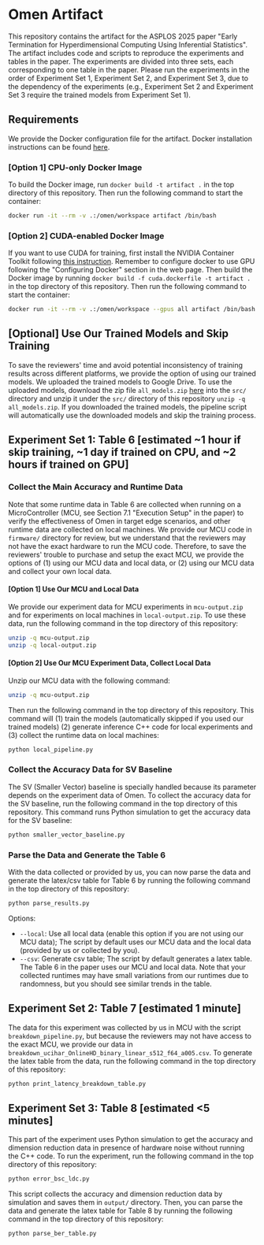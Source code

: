 # Omen Artifact

This repository contains the artifact for the ASPLOS 2025 paper "Early Termination for Hyperdimensional Computing Using Inferential Statistics".
The artifact includes code and scripts to reproduce the experiments and tables in the paper. The experiments are divided into three sets, each corresponding to one table in the paper. Please run the experiments in the order of Experiment Set 1, Experiment Set 2, and Experiment Set 3, due to the dependency of the experiments (e.g., Experiment Set 2 and Experiment Set 3 require the trained models from Experiment Set 1).

## Requirements

We provide the Docker configuration file for the artifact.
Docker installation instructions can be found [here](https://docs.docker.com/get-docker/).

### [Option 1] CPU-only Docker Image

To build the Docker image, run `docker build -t artifact .` in the top directory of this repository.
Then run the following command to start the container:

```bash
docker run -it --rm -v .:/omen/workspace artifact /bin/bash
```

### [Option 2] CUDA-enabled Docker Image

If you want to use CUDA for training, first install the NVIDIA Container Toolkit following [this instruction](https://docs.nvidia.com/datacenter/cloud-native/container-toolkit/install-guide.html). Remember to configure docker to use GPU following the "Configuring Docker" section in the web page. Then build the Docker image by running `docker build -f cuda.dockerfile -t artifact .` in the top directory of this repository.
Then run the following command to start the container:

```bash
docker run -it --rm -v .:/omen/workspace --gpus all artifact /bin/bash
```

## [Optional] Use Our Trained Models and Skip Training

To save the reviewers' time and avoid potential inconsistency of training results across different platforms, we provide the option of using our trained models. We uploaded the trained models to Google Drive. To use the uploaded models, download the zip file `all_models.zip` [here](https://drive.google.com/file/d/1ji3cbdqLh4uGsz0fReg1sh0deip7TMFn/view?usp=sharing) into the `src/` directory and unzip it under the `src/` directory of this repository `unzip -q all_models.zip`.
If you downloaded the trained models, the pipeline script will automatically use the downloaded models and skip the training process.

## Experiment Set 1: Table 6 [estimated ~1 hour if skip training, ~1 day if trained on CPU, and ~2 hours if trained on GPU]

### Collect the Main Accuracy and Runtime Data

Note that some runtime data in Table 6 are collected when running on a MicroController (MCU, see Section 7.1 "Execution Setup" in the paper) to verify the effectiveness of Omen in target edge scenarios, and other runtime data are collected on local machines. We provide our MCU code in `firmware/` directory for review, but we understand that the reviewers may not have the exact hardware to run the MCU code. Therefore, to save the reviewers' trouble to purchase and setup the exact MCU, we provide the options of (1) using our MCU data and local data, or (2) using our MCU data and collect your own local data.

#### [Option 1] Use Our MCU and Local Data

We provide our experiment data for MCU experiments in `mcu-output.zip` and for experiments on local machines in `local-output.zip`. To use these data, run the following command in the top directory of this repository:

```bash
unzip -q mcu-output.zip
unzip -q local-output.zip
```

#### [Option 2] Use Our MCU Experiment Data, Collect Local Data

Unzip our MCU data with the following command:

```bash
unzip -q mcu-output.zip
```

Then run the following command in the top directory of this repository. This command will (1) train the models (automatically skipped if you used our trained models) (2) generate inference C++ code for local experiments and (3) collect the runtime data on local machines:

```bash
python local_pipeline.py
```

### Collect the Accuracy Data for SV Baseline

The SV (Smaller Vector) baseline is specially handled because its parameter depends on the experiment data of Omen. To collect the accuracy data for the SV baseline, run the following command in the top directory of this repository. This command runs Python simulation to get the accuracy data for the SV baseline:

```bash
python smaller_vector_baseline.py
```

### Parse the Data and Generate the Table 6

With the data collected or provided by us, you can now parse the data and generate the latex/csv table for Table 6 by running the following command in the top directory of this repository:

```bash
python parse_results.py
```

Options:

- `--local`: Use all local data (enable this option if you are not using our MCU data); The script by default uses our MCU data and the local data (provided by us or collected by you).
- `--csv`: Generate csv table; The script by default generates a latex table.
The Table 6 in the paper uses our MCU and local data. Note that your collected runtimes may have small variations from our runtimes due to randomness, but you should see similar trends in the table.

## Experiment Set 2: Table 7 [estimated 1 minute]

The data for this experiment was collected by us in MCU with the script `breakdown_pipeline.py`, but because the reviewers may not have access to the exact MCU, we provide our data in `breakdown_ucihar_OnlineHD_binary_linear_s512_f64_a005.csv`.
To generate the latex table from the data, run the following command in the top directory of this repository:

```bash
python print_latency_breakdown_table.py
```

## Experiment Set 3: Table 8 [estimated <5 minutes]

This part of the experiment uses Python simulation to get the accuracy and dimension reduction data in presence of hardware noise without running the C++ code.
To run the experiment, run the following command in the top directory of this repository:

```bash
python error_bsc_ldc.py
```

This script collects the accuracy and dimension reduction data by simulation and saves them in `output/` directory. Then, you can parse the data and generate the latex table for Table 8 by running the following command in the top directory of this repository:

```bash
python parse_ber_table.py
```
